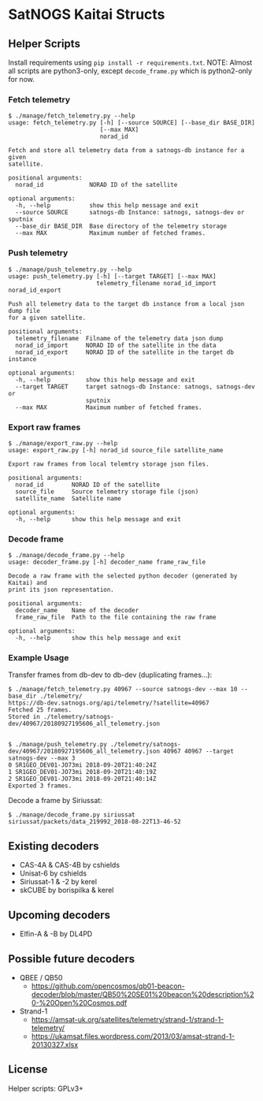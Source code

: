 # SatNOGS Kaitai Structs

## Helper Scripts
Install requirements using `pip install -r requirements.txt`. NOTE: Almost all scripts are python3-only,
except `decode_frame.py` which is python2-only for now.

### Fetch telemetry

```
$ ./manage/fetch_telemetry.py --help
usage: fetch_telemetry.py [-h] [--source SOURCE] [--base_dir BASE_DIR]
                          [--max MAX]
                          norad_id

Fetch and store all telemetry data from a satnogs-db instance for a given
satellite.

positional arguments:
  norad_id             NORAD ID of the satellite

optional arguments:
  -h, --help           show this help message and exit
  --source SOURCE      satnogs-db Instance: satnogs, satnogs-dev or sputnix
  --base_dir BASE_DIR  Base directory of the telemetry storage
  --max MAX            Maximum number of fetched frames.
```


### Push telemetry

```
$ ./manage/push_telemetry.py --help
usage: push_telemetry.py [-h] [--target TARGET] [--max MAX]
                         telemetry_filename norad_id_import norad_id_export

Push all telemetry data to the target db instance from a local json dump file
for a given satellite.

positional arguments:
  telemetry_filename  Filname of the telemetry data json dump
  norad_id_import     NORAD ID of the satellite in the data
  norad_id_export     NORAD ID of the satellite in the target db instance

optional arguments:
  -h, --help          show this help message and exit
  --target TARGET     target satnogs-db Instance: satnogs, satnogs-dev or
                      sputnix
  --max MAX           Maximum number of fetched frames.
```


### Export raw frames

```
$ ./manage/export_raw.py --help
usage: export_raw.py [-h] norad_id source_file satellite_name

Export raw frames from local telemtry storage json files.

positional arguments:
  norad_id        NORAD ID of the satellite
  source_file     Source telemetry storage file (json)
  satellite_name  Satellite name

optional arguments:
  -h, --help      show this help message and exit
```

### Decode frame

```
$ ./manage/decode_frame.py --help
usage: decoder_frame.py [-h] decoder_name frame_raw_file

Decode a raw frame with the selected python decoder (generated by Kaitai) and
print its json representation.

positional arguments:
  decoder_name    Name of the decoder
  frame_raw_file  Path to the file containing the raw frame

optional arguments:
  -h, --help      show this help message and exit
```

### Example Usage

Transfer frames from db-dev to db-dev (duplicating frames...):
```
$ ./manage/fetch_telemetry.py 40967 --source satnogs-dev --max 10 --base_dir ./telemetry/
https://db-dev.satnogs.org/api/telemetry/?satellite=40967
Fetched 25 frames.
Stored in ./telemetry/satnogs-dev/40967/20180927195606_all_telemetry.json


$ ./manage/push_telemetry.py ./telemetry/satnogs-dev/40967/20180927195606_all_telemetry.json 40967 40967 --target satnogs-dev --max 3
0 SR1GEO_DEV01-JO73mi 2018-09-20T21:40:24Z
1 SR1GEO_DEV01-JO73mi 2018-09-20T21:40:19Z
2 SR1GEO_DEV01-JO73mi 2018-09-20T21:40:14Z
Exported 3 frames.
```

Decode a frame by Siriussat:
```
$ ./manage/decode_frame.py siriussat siriussat/packets/data_219992_2018-08-22T13-46-52
```
## Existing decoders
- CAS-4A & CAS-4B by cshields
- Unisat-6 by cshields
- Siriussat-1 & -2 by kerel
- skCUBE by borispilka & kerel

## Upcoming decoders
- Elfin-A & -B by DL4PD

## Possible future decoders

- QBEE / QB50
  - <https://github.com/opencosmos/qb01-beacon-decoder/blob/master/QB50%20SE01%20beacon%20description%20-%20Open%20Cosmos.pdf>
- Strand-1
  - <https://amsat-uk.org/satellites/telemetry/strand-1/strand-1-telemetry/>
  - <https://ukamsat.files.wordpress.com/2013/03/amsat-strand-1-20130327.xlsx>

## License
Helper scripts: GPLv3+
